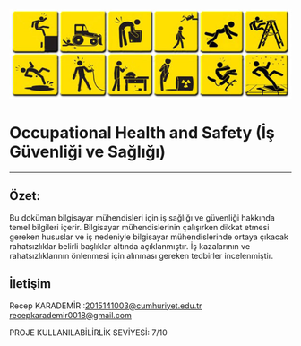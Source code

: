 ﻿![ISG](safetyicons_3.jpg)
# Occupational Health and Safety (İş Güvenliği ve Sağlığı)
____________________________________________________________________________________________________________________________________

Özet:
------------------------------

Bu doküman bilgisayar mühendisleri için iş sağlığı ve güvenliği hakkında temel bilgileri içerir.
Bilgisayar mühendislerinin çalışırken dikkat etmesi gereken hususlar ve iş nedeniyle bilgisayar mühendislerinde ortaya çıkacak rahatsızlıklar belirli başlıklar altında açıklanmıştır.
İş kazalarının ve rahatsızlıklarının önlenmesi için alınması gereken tedbirler incelenmiştir.



İletişim
------------------------------

Recep KARADEMİR :2015141003@cumhuriyet.edu.tr<br>
recepkarademir0018@gmail.com

PROJE KULLANILABİLİRLİK SEVİYESİ: 7/10
